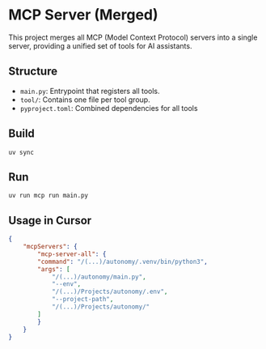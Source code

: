 # MCP Server (Merged)

This project merges all MCP (Model Context Protocol) servers into a single server, providing a unified set of tools for AI assistants.

## Structure
- `main.py`: Entrypoint that registers all tools.
- `tool/`: Contains one file per tool group.
- `pyproject.toml`: Combined dependencies for all tools

## Build

```
uv sync
```

## Run

```
uv run mcp run main.py
```

## Usage in Cursor

```json
{
    "mcpServers": {
        "mcp-server-all": {
        "command": "/(...)/autonomy/.venv/bin/python3",
        "args": [
            "/(...)/autonomy/main.py",
            "--env",
            "/(...)/Projects/autonomy/.env",
            "--project-path",
            "/(...)/Projects/autonomy/"
        ]
        }
    }
}
```